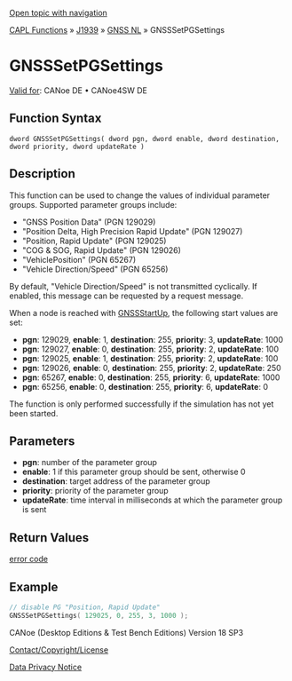 [Open topic with navigation](../../../../../../CANoeDEFamily.htm#Topics/CAPLFunctions/J1939/GNSSNodeLayer/Functions/CAPLfunctionGNSSsetpgsettings.md)

[CAPL Functions](../../../CAPLfunctions.md) » [J1939](../../CAPLfunctionsJ1939StartPage.md) » [GNSS NL](../CAPLfunctionsGNSSNLOverview.md) » GNSSSetPGSettings

# GNSSSetPGSettings

[Valid for](../../../../Shared/FeatureAvailability.md): CANoe DE • CANoe4SW DE

## Function Syntax

```
dword GNSSSetPGSettings( dword pgn, dword enable, dword destination, dword priority, dword updateRate )
```

## Description

This function can be used to change the values of individual parameter groups. Supported parameter groups include:

- "GNSS Position Data" (PGN 129029)
- "Position Delta, High Precision Rapid Update" (PGN 129027)
- "Position, Rapid Update" (PGN 129025)
- "COG & SOG, Rapid Update" (PGN 129026)
- "VehiclePosition" (PGN 65267)
- "Vehicle Direction/Speed" (PGN 65256)

By default, "Vehicle Direction/Speed" is not transmitted cyclically. If enabled, this message can be requested by a request message.

When a node is reached with [GNSSStartUp](CAPLfunctionGNSSstartup.md), the following start values are set:

- **pgn**: 129029, **enable**: 1, **destination**: 255, **priority**: 3, **updateRate**: 1000
- **pgn**: 129027, **enable**: 0, **destination**: 255, **priority**: 2, **updateRate**: 100
- **pgn**: 129025, **enable**: 1, **destination**: 255, **priority**: 2, **updateRate**: 100
- **pgn**: 129026, **enable**: 0, **destination**: 255, **priority**: 2, **updateRate**: 250
- **pgn**: 65267, **enable**: 0, **destination**: 255, **priority**: 6, **updateRate**: 1000
- **pgn**: 65256, **enable**: 0, **destination**: 255, **priority**: 6, **updateRate**: 0

The function is only performed successfully if the simulation has not yet been started.

## Parameters

- **pgn**: number of the parameter group
- **enable**: 1 if this parameter group should be sent, otherwise 0
- **destination**: target address of the parameter group
- **priority**: priority of the parameter group
- **updateRate**: time interval in milliseconds at which the parameter group is sent

## Return Values

[error code](../CAPLfunctionsGNSSNLErrorCodesGetLastError.md)

## Example

```c
// disable PG "Position, Rapid Update"
GNSSSetPGSettings( 129025, 0, 255, 3, 1000 );
```

CANoe (Desktop Editions & Test Bench Editions) Version 18 SP3

[Contact/Copyright/License](../../../../Shared/ContactCopyrightLicense.md)

[Data Privacy Notice](https://www.vector.com/int/en/company/get-info/privacy-policy/)

